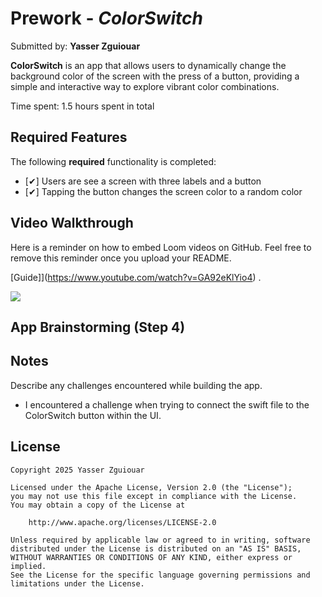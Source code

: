 # Prework - *ColorSwitch*

Submitted by: **Yasser Zguiouar**

**ColorSwitch** is an app that allows users to dynamically change the background color of the screen with the press of a button, providing a simple and interactive way to explore vibrant color combinations.

Time spent: 1.5 hours spent in total

## Required Features

The following **required** functionality is completed:

- [✔] Users are see a screen with three labels and a button
- [✔] Tapping the button changes the screen color to a random color
 
## Video Walkthrough

Here is a reminder on how to embed Loom videos on GitHub. Feel free to remove this reminder once you upload your README. 

[Guide]](https://www.youtube.com/watch?v=GA92eKlYio4) .

<div>
    <a href="https://www.loom.com/share/a4c701ff77f94c7395fbdbcd4b2775a8">
    </a>
    <a href="https://www.loom.com/share/a4c701ff77f94c7395fbdbcd4b2775a8">
      <img style="max-width:300px;" src="https://cdn.loom.com/sessions/thumbnails/a4c701ff77f94c7395fbdbcd4b2775a8-b464cd6695dda2a2-full-play.gif">
    </a>
  </div>

## App Brainstorming (Step 4)

## Notes

Describe any challenges encountered while building the app.

- I encountered a challenge when trying to connect the swift file to the ColorSwitch button within the UI.

## License

    Copyright 2025 Yasser Zguiouar

    Licensed under the Apache License, Version 2.0 (the "License");
    you may not use this file except in compliance with the License.
    You may obtain a copy of the License at

        http://www.apache.org/licenses/LICENSE-2.0

    Unless required by applicable law or agreed to in writing, software
    distributed under the License is distributed on an "AS IS" BASIS,
    WITHOUT WARRANTIES OR CONDITIONS OF ANY KIND, either express or implied.
    See the License for the specific language governing permissions and
    limitations under the License.